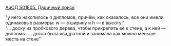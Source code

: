 [АиСД S01E05. Двоичный поиск](https://youtu.be/9Wjzf8KKvYQ?t=1122)

"у него накопилось n дипломов, причём, как оказалось, все они имели одинаковые размеры: w — в ширину и h — в высоту."  
"... доску из пробкового дерева, чтобы прикрепить её к стене, а к ней — дипломы. ... доска была квадратной и занимала как можно меньше места на стене"
